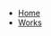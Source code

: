 * [Home](https://github.com/undertheseanlp/underthesea/wiki)
* [Works](https://github.com/undertheseanlp/underthesea/wiki#works)